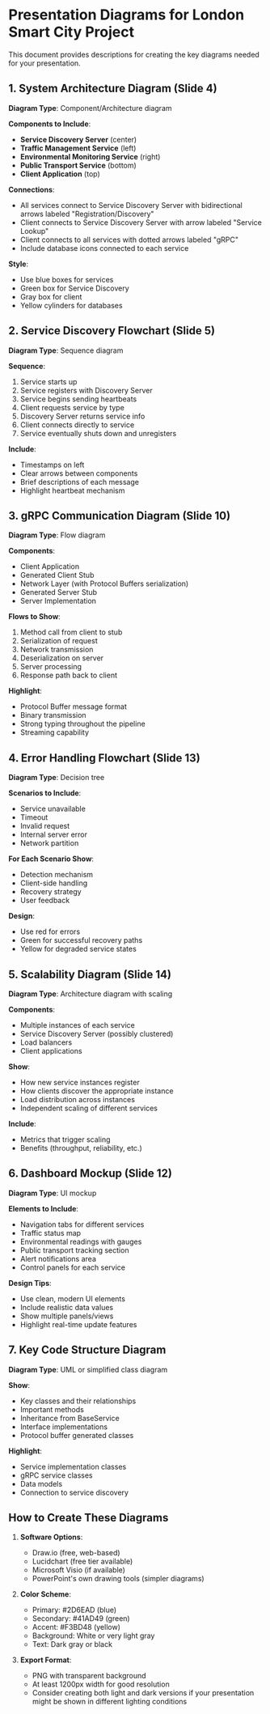 # Presentation Diagrams for London Smart City Project

This document provides descriptions for creating the key diagrams needed for your presentation.

## 1. System Architecture Diagram (Slide 4)

**Diagram Type**: Component/Architecture diagram

**Components to Include**:
- **Service Discovery Server** (center)
- **Traffic Management Service** (left)
- **Environmental Monitoring Service** (right)
- **Public Transport Service** (bottom)
- **Client Application** (top)

**Connections**:
- All services connect to Service Discovery Server with bidirectional arrows labeled "Registration/Discovery"
- Client connects to Service Discovery Server with arrow labeled "Service Lookup"
- Client connects to all services with dotted arrows labeled "gRPC"
- Include database icons connected to each service

**Style**:
- Use blue boxes for services
- Green box for Service Discovery
- Gray box for client
- Yellow cylinders for databases

## 2. Service Discovery Flowchart (Slide 5)

**Diagram Type**: Sequence diagram

**Sequence**:
1. Service starts up
2. Service registers with Discovery Server
3. Service begins sending heartbeats
4. Client requests service by type
5. Discovery Server returns service info
6. Client connects directly to service
7. Service eventually shuts down and unregisters

**Include**:
- Timestamps on left
- Clear arrows between components
- Brief descriptions of each message
- Highlight heartbeat mechanism

## 3. gRPC Communication Diagram (Slide 10)

**Diagram Type**: Flow diagram

**Components**:
- Client Application
- Generated Client Stub
- Network Layer (with Protocol Buffers serialization)
- Generated Server Stub
- Server Implementation

**Flows to Show**:
1. Method call from client to stub
2. Serialization of request
3. Network transmission
4. Deserialization on server
5. Server processing
6. Response path back to client

**Highlight**:
- Protocol Buffer message format
- Binary transmission
- Strong typing throughout the pipeline
- Streaming capability

## 4. Error Handling Flowchart (Slide 13)

**Diagram Type**: Decision tree

**Scenarios to Include**:
- Service unavailable
- Timeout
- Invalid request
- Internal server error
- Network partition

**For Each Scenario Show**:
- Detection mechanism
- Client-side handling
- Recovery strategy
- User feedback

**Design**:
- Use red for errors
- Green for successful recovery paths
- Yellow for degraded service states

## 5. Scalability Diagram (Slide 14)

**Diagram Type**: Architecture diagram with scaling

**Components**:
- Multiple instances of each service
- Service Discovery Server (possibly clustered)
- Load balancers
- Client applications

**Show**:
- How new service instances register
- How clients discover the appropriate instance
- Load distribution across instances
- Independent scaling of different services

**Include**:
- Metrics that trigger scaling
- Benefits (throughput, reliability, etc.)

## 6. Dashboard Mockup (Slide 12)

**Diagram Type**: UI mockup

**Elements to Include**:
- Navigation tabs for different services
- Traffic status map
- Environmental readings with gauges
- Public transport tracking section
- Alert notifications area
- Control panels for each service

**Design Tips**:
- Use clean, modern UI elements
- Include realistic data values
- Show multiple panels/views
- Highlight real-time update features

## 7. Key Code Structure Diagram

**Diagram Type**: UML or simplified class diagram

**Show**:
- Key classes and their relationships
- Important methods
- Inheritance from BaseService
- Interface implementations
- Protocol buffer generated classes

**Highlight**:
- Service implementation classes
- gRPC service classes
- Data models
- Connection to service discovery

## How to Create These Diagrams

1. **Software Options**:
   - Draw.io (free, web-based)
   - Lucidchart (free tier available)
   - Microsoft Visio (if available)
   - PowerPoint's own drawing tools (simpler diagrams)

2. **Color Scheme**:
   - Primary: #2D6EAD (blue)
   - Secondary: #41AD49 (green)
   - Accent: #F3BD48 (yellow)
   - Background: White or very light gray
   - Text: Dark gray or black

3. **Export Format**:
   - PNG with transparent background
   - At least 1200px width for good resolution
   - Consider creating both light and dark versions if your presentation might be shown in different lighting conditions 